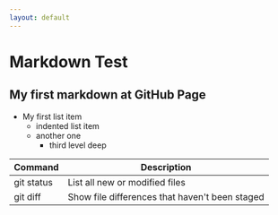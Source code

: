 ```yaml
---
layout: default
---
```


# Markdown Test

## My first markdown at GitHub Page

- My first list item
  - indented list item
  - another one
    - third level deep
    
| Command | Description |
| --- | --- |
| git status | List all new or modified files |
| git diff | Show file differences that haven't been staged |
